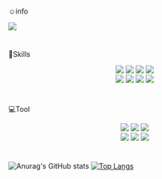 #
☺️info
   
<a href="https://velog.io/@jscm5100"><img src="https://img.shields.io/badge/Velog-F05138?style=social&logo=Velog&logoColor=#20C997"/></a>

#
📖Skills

<p align="center">
<img src="https://img.shields.io/badge/C-C4DFAA?style=flat&logo=C&logoColor=white"/> 
<img src="https://img.shields.io/badge/JavaScript-C4DFAA?style=flat&logo=JavaScript&logoColor=white"/> 
<img src="https://img.shields.io/badge/PHP-C4DFAA?style=flat&logo=PHP&logoColor=white"/>
<img src="https://img.shields.io/badge/Android-C4DFAA?style=flat&logo=Android&logoColor=white"/>
<br>
<img src="https://img.shields.io/badge/HTML5-C4DFAA?style=flat&logo=HTML5&logoColor=white"/>
<img src="https://img.shields.io/badge/CSS3-C4DFAA?style=flat&logo=CSS3&logoColor=white"/>
<img src="https://img.shields.io/badge/HTML5-C4DFAA?style=flat&logo=HTML5&logoColor=white"/>
<img src="https://img.shields.io/badge/MySQL-C4DFAA?style=flat&logo=MySQL&logoColor=white"/>
</p>

#
💻Tool

<p align="center">
<img src="https://img.shields.io/badge/IntelliJ IDEA-C4DFAA?style=flat&logo=MySQL&logoColor=white"/>
<img src="https://img.shields.io/badge/Visual Studio-C4DFAA?style=flat&logo=MySQL&logoColor=white"/>
<img src="https://img.shields.io/badge/Visual Studio Code-C4DFAA?style=flat&logo=MySQL&logoColor=white"/>
<br>
<img src="https://img.shields.io/badge/Eclipse IDE-C4DFAA?style=flat&logo=MySQL&logoColor=white"/>
<img src="https://img.shields.io/badge/Android Studio-C4DFAA?style=flat&logo=MySQL&logoColor=white"/>
<img src="https://img.shields.io/badge/Atom-C4DFAA?style=flat&logo=MySQL&logoColor=white"/>
</p>

#
![Anurag's GitHub stats](https://github-readme-stats.vercel.app/api?username=ch0515&show_icons=true&theme=dracula)
[![Top Langs](https://github-readme-stats.vercel.app/api/top-langs/?username=ch0515&langs_count=8show_icons=true&theme=dracula)](https://github.com/anuraghazra/github-readme-stats)

